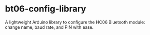 # bt06-config-library
A lightweight Arduino library to configure the HC06 Bluetooth module: change name, baud rate, and PIN with ease.
